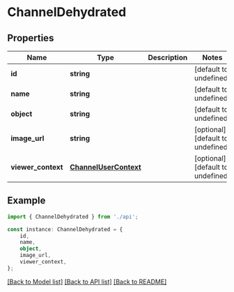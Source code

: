# ChannelDehydrated


## Properties

Name | Type | Description | Notes
------------ | ------------- | ------------- | -------------
**id** | **string** |  | [default to undefined]
**name** | **string** |  | [default to undefined]
**object** | **string** |  | [default to undefined]
**image_url** | **string** |  | [optional] [default to undefined]
**viewer_context** | [**ChannelUserContext**](ChannelUserContext.md) |  | [optional] [default to undefined]

## Example

```typescript
import { ChannelDehydrated } from './api';

const instance: ChannelDehydrated = {
    id,
    name,
    object,
    image_url,
    viewer_context,
};
```

[[Back to Model list]](../README.md#documentation-for-models) [[Back to API list]](../README.md#documentation-for-api-endpoints) [[Back to README]](../README.md)
